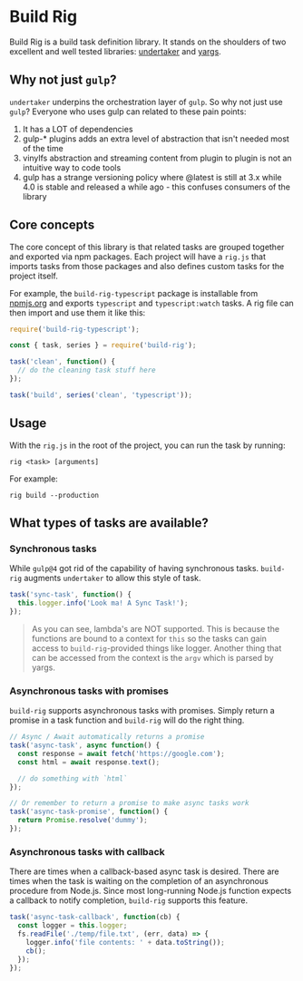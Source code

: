 # Build Rig

Build Rig is a build task definition library. It stands on the shoulders of two excellent and well tested libraries: [undertaker](https://github.com/gulpjs/undertaker) and [yargs](https://github.com/yargs/yargs).

## Why not just `gulp`?

`undertaker` underpins the orchestration layer of `gulp`. So why not just use `gulp`? Everyone who uses gulp can related to these pain points:

1. It has a LOT of dependencies
2. gulp-\* plugins adds an extra level of abstraction that isn't needed most of the time
3. vinylfs abstraction and streaming content from plugin to plugin is not an intuitive way to code tools
4. gulp has a strange versioning policy where @latest is still at 3.x while 4.0 is stable and released a while ago - this confuses consumers of the library

## Core concepts

The core concept of this library is that related tasks are grouped together and exported via npm packages. Each project will have a `rig.js` that imports tasks from those packages and also defines custom tasks for the project itself.

For example, the `build-rig-typescript` package is installable from [npmjs.org](https://npmjs.org/build-rig-typescript) and exports `typescript` and `typescript:watch` tasks. A rig file can then import and use them it like this:

```js
require('build-rig-typescript');

const { task, series } = require('build-rig');

task('clean', function() {
  // do the cleaning task stuff here
});

task('build', series('clean', 'typescript'));
```

## Usage

With the `rig.js` in the root of the project, you can run the task by running:

```
rig <task> [arguments]
```

For example:

```
rig build --production
```

## What types of tasks are available?

### Synchronous tasks

While `gulp@4` got rid of the capability of having synchronous tasks. `build-rig` augments `undertaker` to allow this style of task.

```ts
task('sync-task', function() {
  this.logger.info('Look ma! A Sync Task!');
});
```

> As you can see, lambda's are NOT supported. This is because the functions are bound to a context for `this` so the tasks can gain access to `build-rig`-provided things like logger. Another thing that can be accessed from the context is the `argv` which is parsed by yargs.

### Asynchronous tasks with promises

`build-rig` supports asynchronous tasks with promises. Simply return a promise in a task function and `build-rig` will do the right thing.

```ts
// Async / Await automatically returns a promise
task('async-task', async function() {
  const response = await fetch('https://google.com');
  const html = await response.text();

  // do something with `html`
});

// Or remember to return a promise to make async tasks work
task('async-task-promise', function() {
  return Promise.resolve('dummy');
});
```

### Asynchronous tasks with callback

There are times when a callback-based async task is desired. There are times when the task is waiting on the completion of an asynchronous procedure from Node.js. Since most long-running Node.js function expects a callback to notify completion, `build-rig` supports this feature.

```ts
task('async-task-callback', function(cb) {
  const logger = this.logger;
  fs.readFile('./temp/file.txt', (err, data) => {
    logger.info('file contents: ' + data.toString());
    cb();
  });
});
```
